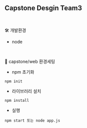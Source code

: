 Capstone Desgin Team3
---
<br>

🛠 개발환경
- node

<br>

📌 capstone/web 환경세팅
- npm 초기화
``` shell
npm init
```
- 라이브러리 설치
```
npm install
```
- 실행
```
npm start 또는 node app.js
```
